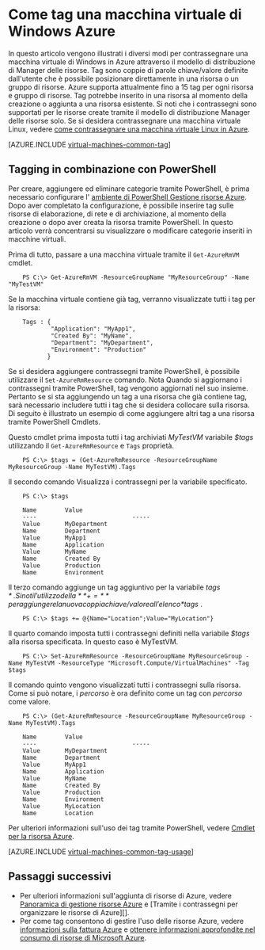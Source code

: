 <properties
   pageTitle="Come contrassegnare una macchina virtuale | Microsoft Azure"
   description="Informazioni sull'aggiunta di una macchina virtuale di Windows creata in Azure utilizzando il modello di distribuzione di Manager delle risorse"
   services="virtual-machines-windows"
   documentationCenter=""
   authors="mmccrory"
   manager="timlt"
   editor="tysonn"
   tags="azure-resource-manager"/>

<tags
   ms.service="virtual-machines-windows"
   ms.devlang="na"
   ms.topic="article"
   ms.tgt_pltfrm="vm-windows"
   ms.workload="infrastructure-services"
   ms.date="07/05/2016"
   ms.author="memccror"/>

# <a name="how-to-tag-a-windows-virtual-machine-in-azure"></a>Come tag una macchina virtuale di Windows Azure


In questo articolo vengono illustrati i diversi modi per contrassegnare una macchina virtuale di Windows in Azure attraverso il modello di distribuzione di Manager delle risorse. Tag sono coppie di parole chiave/valore definite dall'utente che è possibile posizionare direttamente in una risorsa o un gruppo di risorse. Azure supporta attualmente fino a 15 tag per ogni risorsa e gruppo di risorse. Tag potrebbe inserito in una risorsa al momento della creazione o aggiunta a una risorsa esistente. Si noti che i contrassegni sono supportati per le risorse create tramite il modello di distribuzione Manager delle risorse solo. Se si desidera contrassegnare una macchina virtuale Linux, vedere [come contrassegnare una macchina virtuale Linux in Azure](virtual-machines-linux-tag.md).

[AZURE.INCLUDE [virtual-machines-common-tag](../../includes/virtual-machines-common-tag.md)]

## <a name="tagging-with-powershell"></a>Tagging in combinazione con PowerShell

Per creare, aggiungere ed eliminare categorie tramite PowerShell, è prima necessario configurare l' [ambiente di PowerShell Gestione risorse Azure][]. Dopo aver completato la configurazione, è possibile inserire tag sulle risorse di elaborazione, di rete e di archiviazione, al momento della creazione o dopo aver creata la risorsa tramite PowerShell. In questo articolo verrà concentrarsi su visualizzare o modificare categorie inseriti in macchine virtuali.

Prima di tutto, passare a una macchina virtuale tramite il `Get-AzureRmVM` cmdlet.

        PS C:\> Get-AzureRmVM -ResourceGroupName "MyResourceGroup" -Name "MyTestVM"

Se la macchina virtuale contiene già tag, verranno visualizzate tutti i tag per la risorsa:

        Tags : {
                "Application": "MyApp1",
                "Created By": "MyName",
                "Department": "MyDepartment",
                "Environment": "Production"
               }

Se si desidera aggiungere contrassegni tramite PowerShell, è possibile utilizzare il `Set-AzureRmResource` comando. Nota Quando si aggiornano i contrassegni tramite PowerShell, tag vengono aggiornati nel suo insieme. Pertanto se si sta aggiungendo un tag a una risorsa che già contiene tag, sarà necessario includere tutti i tag che si desidera collocare sulla risorsa. Di seguito è illustrato un esempio di come aggiungere altri tag a una risorsa tramite PowerShell Cmdlets.

Questo cmdlet prima imposta tutti i tag archiviati *MyTestVM* variabile *$tags* utilizzando il `Get-AzureRmResource` e `Tags` proprietà.

        PS C:\> $tags = (Get-AzureRmResource -ResourceGroupName MyResourceGroup -Name MyTestVM).Tags

Il secondo comando Visualizza i contrassegni per la variabile specificato.

        PS C:\> $tags

        Name        Value
        ----                           -----
        Value       MyDepartment
        Name        Department
        Value       MyApp1
        Name        Application
        Value       MyName
        Name        Created By
        Value       Production
        Name        Environment

Il terzo comando aggiunge un tag aggiuntivo per la variabile *$tags* . Si noti l'utilizzo della **+=** per aggiungere la nuova coppia chiave/valore all'elenco *$tags* .

        PS C:\> $tags += @{Name="Location";Value="MyLocation"}

Il quarto comando imposta tutti i contrassegni definiti nella variabile *$tags* alla risorsa specificata. In questo caso è MyTestVM.

        PS C:\> Set-AzureRmResource -ResourceGroupName MyResourceGroup -Name MyTestVM -ResourceType "Microsoft.Compute/VirtualMachines" -Tag $tags

Il comando quinto vengono visualizzati tutti i contrassegni sulla risorsa. Come si può notare, i *percorso* è ora definito come un tag con *percorso* come valore.

        PS C:\> (Get-AzureRmResource -ResourceGroupName MyResourceGroup -Name MyTestVM).Tags

        Name        Value
        ----                           -----
        Value       MyDepartment
        Name        Department
        Value       MyApp1
        Name        Application
        Value       MyName
        Name        Created By
        Value       Production
        Name        Environment
        Value       MyLocation
        Name        Location

Per ulteriori informazioni sull'uso dei tag tramite PowerShell, vedere [Cmdlet per la risorsa Azure][].

[AZURE.INCLUDE [virtual-machines-common-tag-usage](../../includes/virtual-machines-common-tag-usage.md)]

## <a name="next-steps"></a>Passaggi successivi

* Per ulteriori informazioni sull'aggiunta di risorse di Azure, vedere [Panoramica di gestione risorse Azure][] e [Tramite i contrassegni per organizzare le risorse di Azure][].
* Per come tag consentono di gestire l'uso delle risorse Azure, vedere [informazioni sulla fattura Azure][] e [ottenere informazioni approfondite nel consumo di risorse di Microsoft Azure][].

[Ambiente di PowerShell Gestione risorse Azure]: ../powershell-azure-resource-manager.md
[Cmdlet per la risorsa Azure]: https://msdn.microsoft.com/library/azure/dn757692.aspx
[Panoramica di gestione risorse Azure]: ../azure-resource-manager/resource-group-overview.md
[Uso dei contrassegni per organizzare le risorse di Azure]: ../resource-group-using-tags.md
[Informazioni sulla fattura Azure]: ../billing/billing-understand-your-bill.md
[Ottenere informazioni approfondite nel consumo di risorse di Microsoft Azure]: ../billing-usage-rate-card-overview.md
